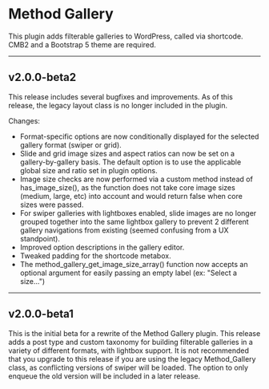 # Method Gallery

This plugin adds filterable galleries to WordPress, called via shortcode. CMB2 and a Bootstrap 5 theme are required.

---

## v2.0.0-beta2

This release includes several bugfixes and improvements. As of this release, the legacy layout class is no longer included in the plugin.

Changes:
* Format-specific options are now conditionally displayed for the selected gallery format (swiper or grid).
* Slide and grid image sizes and aspect ratios can now be set on a gallery-by-gallery basis. The default option is to use the applicable global size and ratio set in plugin options.
* Image size checks are now performed via a custom method instead of has_image_size(), as the function does not take core image sizes (medium, large, etc) into account and would return false when core sizes were passed.
* For swiper galleries with lightboxes enabled, slide images are no longer grouped together into the same lightbox gallery to prevent 2 different gallery navigations from existing (seemed confusing from a UX standpoint).
* Improved option descriptions in the gallery editor.
* Tweaked padding for the shortcode metabox.
* The method_gallery_get_image_size_array() function now accepts an optional argument for easily passing an empty label (ex: "Select a size...")

---

## v2.0.0-beta1

This is the initial beta for a rewrite of the Method Gallery plugin. This release adds a post type and custom taxonomy for building filterable galleries in a variety of different formats, with lightbox support. It is not recommended that you upgrade to this release if you are using the legacy Method_Gallery class, as conflicting versions of swiper will be loaded. The option to only enqueue the old version will be included in a later release.